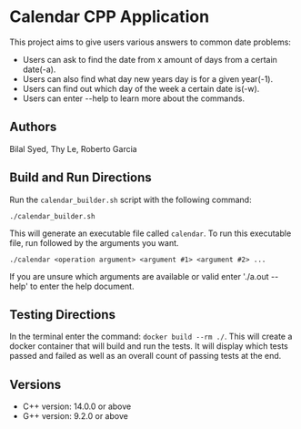 # Calendar CPP Application
This project aims to give users various answers to common date problems:
- Users can ask to find the date from x amount of days from a certain date(-a).
- Users can also find what day new years day is for a given year(-1).
- Users can find out which day of the week a certain date is(-w).
- Users can enter --help to learn more about the commands.

## Authors
Bilal Syed, Thy Le, Roberto Garcia

## Build and Run Directions
Run  the `calendar_builder.sh` script with the following command:
```
./calendar_builder.sh
```

This will generate an executable file called `calendar`. To run this executable file, run followed by the arguments you want.
```
./calendar <operation argument> <argument #1> <argument #2> ...
```
If you are unsure which arguments are available or valid enter './a.out --help' to enter the help document.

## Testing Directions
In the terminal enter the command: `docker build --rm ./`.
This will create a docker container that will build and run the tests.
It will display which tests passed and failed as well as an overall count of passing tests at the end.

## Versions
- C++ version: 14.0.0 or above
- G++ version: 9.2.0 or above
